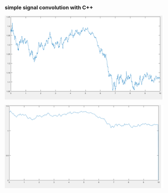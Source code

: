 ### simple signal convolution with C++


![input signal](results/x.png?raw=true "input signal")

![output signal](results/y.png?raw=true "output signal")

